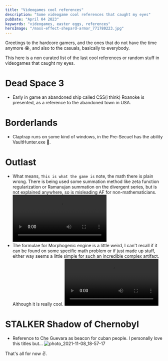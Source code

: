 ```yaml
---
title: "Videogames cool references"
description: "Some videogame cool references that caught my eyes"
pubDate: "April 04 2023"
keywords: "videogames, easter eggs, references"
heroImage: "/mass-effect-shepard-armor_771780223.jpg"
---
```


Greetings to the hardcore gamers, and the ones that do not have the time anymore 😭, and also to the casuals, basically to everybody.

This here is a non curated list of the last cool references or random stuff in videogames that caught my eyes.

# Dead Space 3
- Early in game an abandoned ship called CSS(i think) Roanoke is presented, as a reference to the abandoned town in USA.

# Borderlands 
- Claptrap runs on some kind of windows, in the Pre-Secuel has the ability VaultHunter.exe 🤣.

# Outlast

- What means, `This is what the game is` note, the math there is plain wrong. There is being used some summation method like zeta function regularization or Ramanujan summation on the divergent series, but is not explained anywhere, so is misleading AF for non-mathematicians.
 <video src="/Outlast 2021-10-23 13-54-19.mp4" controls></video>
- The formulae for Morphogenic engine is a little weird, I can't recall if it can be found on some specific math problem or if just made up stuff, either way seems a little simple for such an incredible complex artifact. Although it is really cool.
 <video src="/Outlast 2021-10-15 17-35-00.mp4" controls></video>

# STALKER Shadow of Chernobyl

- Reference to Che Guevara as beacon for cuban people. I personally love this titles but... 
 ![photo_2021-11-08_18-57-17](/photo_2021-11-08_18-57-17.jpg)


That's all for now ✌️. 
